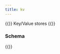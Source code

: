 ```yaml
---
title: kv
---
```


{{<lead>}}
Key/Value stores
{{</lead>}}

### Schema 

{{<codePane title="github.com/hofstadter.io/hof/flow/tasks/kv" file="code/flow/schemas/tasks/kv/schema.html">}}

